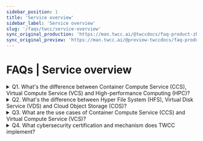 ```yaml
---
sidebar_position: 1
title: 'Service overview'
sidebar_label: 'Service overview'
slug: '/faqs/twcc/service-overview'
sync_original_production: 'https://man.twcc.ai/@twccdocs/faq-product-zh' 
sync_original_preview: 'https://man.twcc.ai/@preview-twccdocs/faq-product-zh'
---
```


# FAQs | Service overview

<details>

<summary> Q1. What's the difference between Container Compute Service (CCS), Virtual Compute Service (VCS) and High-performance Computing (HPC)?</summary>

The functions and features, resource specifications, and storage space of the three services:

| <p align="left" style={{width:60+'pt'}}>Service</p> |  <p align="left" style={{width:120+'pt'}}>Container Compute Service (CCS)</p>| <p align="left" style={{width:120+'pt'}}>Virtual Compute Service (VCS)</p>| <p align="left" style={{width:120+'pt'}}>High-performance Computing (HPC)</p>|
| -------- | -------- | -------- | -------- |
| Function and Feature | ● AI model training and inference<br/>● Adjust parameters at any time, making development easier<br/>● Fixed resource options | ● Similar to general virtual machines, suitable for setting up servers<br/>● Adjustable network and security settings<br/>● Fixed resource options | ● Multi-node parallel computing<br/>● Command-line interface<br/>● Flexible selection of the number of GPUs          |
| Resource specification   | ● Up to 8 GPUs can be used<br/>● Resource ratio of GPU:CPU:RAM(GB) is 1:4:90              | ● provide vCPUs, Up to 48 cores can be used                                                                   | ● Flexible selection of the number of GPUs|
| Storage space   | ● Hyper File System (HFS)<sup> [1][2] </sup>        | ● System disk (100 GB per disk)<br/>● Additional data disks of Virtual Disk Service (VDS). You can set the size for the disks.                                                              | ● Hyper File System (HFS)<sup> [1][2] </sup>          |


- <sup>[1]</sup> Sign up an account to get 200 GB of HFS(/home and /work 100 GB each), you can purchase more space according to your needs
- <sup>[2]</sup> Starting from September 1, 2021, free use of the temporary working directory area (/work) within 1500 GB per account under National Science and Technology Council Project(Former Ministry of Science and Technology). If you need to increase your quota, please go to the <ins><a href = "https://man.twcc.ai/@twsdocs/howto-service-access-service-zh">Member Center</a></ins> to adjust.

</details>


<details>

<summary> Q2. What's the difference between Hyper File System (HFS), Virtual Disk Service (VDS) and Cloud Object Storage (COS)?</summary>

The comparison of the matching compute services, price and data transfer of these three services:

| <div style={{width:120+'px'}} align="left">Service</div> | <div style={{width:150+'px'}} align="left">Hyper File System (HFS)</div> | <div style={{width:180+'px'}} align="left">Virtual Disk Service (VDS)</div>     | <div style={{width:200+'px'}} align="left">Cloud Object Storage (COS)</div> |<div style={{width:220+'px'}} align="left">Cloud File Service (CFS)</div>|
| -------- | -------- | -------- | -------- | -------- |
| Matching compute services | ● Container Compute Service (CCS)<br/>● High-performance Computing (HPC)<br/> | ● Virtual Compute Service (VCS)<br/> | ● Transfer data between CCS and VCS using the TWCC CLI       | ● Provide TWCC services to fetch data for AI/ML pipelines, data analytics, etc. |
| Price ranking high to low (1->4) | 1 | 2 | 3 | Hot Storage Price:3<br/> Cold Storage Price:4<br/> |
|Data transfer | ● Upload and download the files using SFTP<br/> ● Transfer data from disks to COS using the TWCC CLI | ● Transfer data from disks to COS using the TWCC CLI <br/> ● Connect VCS using SSH. Initialize the virtual disks then upload and download the files using SFTP| ● Upload and download the files using a third-party software | ● Upload and download the files using a third-party software<br/> ● SFTP support for uploading and downloading files<br/> ● Share files to project members via permission settings for data collaboration<br/> ● Version control and search of files<br/> ● Place the file side in cold or hot storage depending on usage  |

</details>

<details>

<summary> Q3. What are the use cases of Container Compute Service (CCS) and Virtual Compute Service (VCS)?</summary>

- Container Compute Service (CCS) is well suited for large-scale, data-intensive high load operation, e.g., AI model training
- Virtual Compute Service (VCS) is well suited for low load operation, e.g., Website building and AI inference

</details>

<details>

<summary> Q4. What cybersecurity certification and mechanism does TWCC implement? </summary>

Please refer to [<ins>this document</ins>](https://man.twcc.ai/@twccdocs/doc-vcs-main-zh/https%3A%2F%2Fman.twcc.ai%2F%40twccdocs%2Fsecurity-overview-zh) about cybersecurity certification and mechanism of TWCC.

</details>